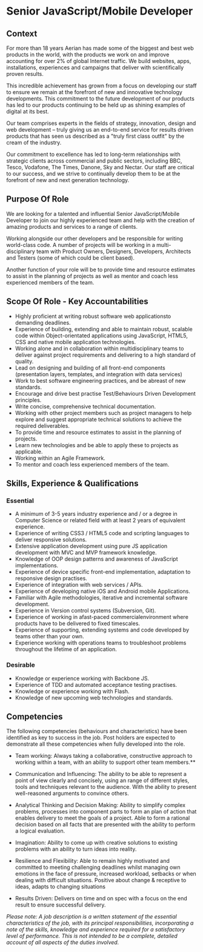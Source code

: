 # Senior JavaScript/Mobile Developer

## Context

For more than 18 years Aerian has made some of the biggest and best web products in the world, with the products we work on and improve accounting for over 2% of global Internet traffic. We build websites, apps, installations, experiences and campaigns that deliver with scientifically proven results.

This incredible achievement has grown from a focus on developing our staff to ensure we remain at the forefront of new and innovative technology developments. This commitment to the future development of our products has led to our products continuing to be held up as shining examples of digital at its best.

Our team comprises experts in the fields of strategy, innovation, design and web development – truly giving us an end-to-end service for results driven products that has seen us described as a "truly first class outfit" by the cream of the industry.

Our commitment to excellence has led to long-term relationships with strategic clients across commercial and public sectors, including BBC, Tesco, Vodafone, The Times, Danone, Sky and Nectar. Our staff are critical to our success, and we strive to continually develop them to be at the forefront of new and next generation technology.

## Purpose Of Role

We are looking for a talented and influential Senior JavaScript/Mobile Developer to join our highly experienced team and help with the creation of amazing products and services to a range of clients.

Working alongside our other developers and be responsible for writing world-class code. A number of projects will be working in a multi-disciplinary team with Product Owners, Designers, Developers, Architects and Testers (some of which could be client based).

Another function of your role will be to provide time and resource estimates to assist in the planning of projects as well as mentor and coach less experienced members of the team.



## Scope Of Role - Key Accountabilities

- Highly proficient at writing robust software web applicationsto demanding deadlines.
- Experience of building, extending and able to maintain robust, scalable code within Object-orientated applications using JavaScript, HTML5, CSS and native mobile application technologies. 
- Working alone and in collaboration within multidisciplinary teams to deliver against project requirements and delivering to a high standard of quality.
- Lead on designing and building of all front-end components (presentation layers, templates, and integration with data services) 
- Work to best software engineering practices, and be abreast of new standards.
- Encourage and drive best practise Test/Behaviours Driven Development principles. 
- Write concise, comprehensive technical documentation.
- Working with other project members such as project managers to help explore and suggest appropriate technical solutions to achieve the required deliverables.
- To provide time and resource estimates to assist in the planning of projects.
- Learn new technologies and be able to apply these to projects as applicable.
- Working within an Agile Framework.
- To mentor and coach less experienced members of the team.

## Skills, Experience & Qualifications

### Essential

- A minimum of 3-5 years industry experience and / or a degree in Computer Science or related field with at least 2 years of equivalent experience.
- Experience of writing CSS3 / HTML5 code and scripting languages to deliver responsive solutions.
- Extensive application development using pure JS application development with MVC and MVP framework knowledge.
- Knowledge of OOP design patterns and awareness of JavaScript implementations.
- Experience of device specific front-end implementation, adaptation to responsive design practises. 
- Experience of integration with web services / APIs.
- Experience of developing native iOS and Android mobile Applications.
- Familiar with Agile methodologies, iterative and incremental software development. 
- Experience in Version control systems (Subversion, Git).
- Experience of working in afast-paced commercialenvironment where products have to be delivered to fixed timescales.
- Experience of supporting, extending systems and code developed by teams other than your own.
- Experience working with operations teams to troubleshoot problems throughout the lifetime of an application.

### Desirable

- Knowledge or experience working with Backbone JS.
- Experience of TDD and automated acceptance testing practises.
- Knowledge or experience working with Flash.
- Knowledge of new upcoming web technologies and standards.



## Competencies

The following competencies (behaviours and characteristics) have been identified as key to success in the job. Post holders are expected to demonstrate all these competencies when fully developed into the role.

- Team working:
  Always taking a collaborative, constructive approach to working within a team, with an ability to support other team members.**

- Communication and Influencing:
  The ability to be able to represent a point of view clearly and concisely, using an range of different styles, tools and techniques relevant to the audience. With the ability to present well-reasoned arguments to convince others.

- Analytical Thinking and Decision Making:
Ability to simplify complex problems, processes into component parts to form an plan of action that enables delivery to meet the goals of a project. Able to form a rational decision based on all facts that are presented with the ability to perform a logical evaluation.

- Imagination:
Ability to come up with creative solutions to existing problems with an ability to turn ideas into reality.

- Resilience and Flexibility:
  Able to remain highly motivated and committed to meeting challenging deadlines whilst managing own emotions in the face of pressure, increased workload, setbacks or when dealing with difficult situations. Positive about change & receptive to ideas, adapts to changing situations

- Results Driven:
  Delivers on time and on spec with a focus on the end result to ensure successful delivery.

_Please note: A job description is a written statement of the essential characteristics of the job, with its principal responsibilities, incorporating a note of the skills, knowledge and experience required for a satisfactory level of performance. This is not intended to be a complete, detailed account of all aspects of the duties involved._